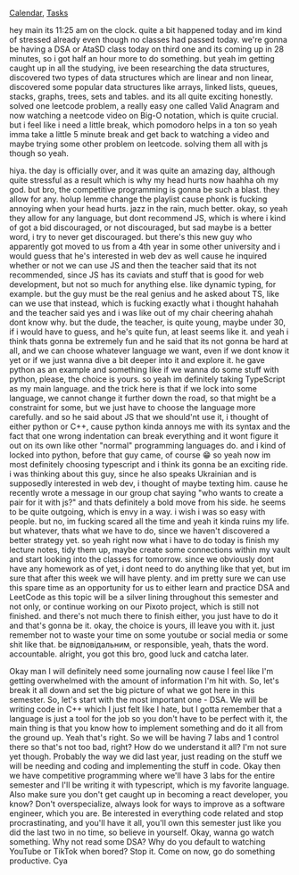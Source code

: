 ---
---
[Calendar](https://calendar.google.com/calendar/u/0/r?pli=1), [Tasks](https://todoist.com/app/today)

hey main its 11:25 am on the clock. quite a bit happened today and im kind of stressed already even though no classes had passed today. we're gonna be having a DSA or AtaSD class today on third one and its coming up in 28 minutes, so i got half an hour more to do something. but yeah im getting caught up in all the studying, ive been researching the data structures, discovered two types of data structures which are linear and non linear, discovered some popular data structures like arrays, linked lists, queues, stacks, graphs, trees, sets and tables. and its all quite exciting honestly. solved one leetcode problem, a really easy one called Valid Anagram and now watching a neetcode video on Big-O notation, which is quite crucial. but i feel like i need a little break, which pomodoro helps in a ton so yeah imma take a little 5 minute break and get back to watching a video and maybe trying some other problem on leetcode. solving them all with js though so yeah.

hiya. the day is officially over, and it was quite an amazing day, although quite stressful as a result which is why my head hurts now haahha oh my god. but bro, the competitive programming is gonna be such a blast. they allow for any. holup lemme change the playlist cause phonk is fucking annoying when your head hurts. jazz in the rain, much better. okay, so yeah they allow for any language, but dont recommend JS, which is where i kind of got a bid discouraged, or not discouraged, but sad maybe is a better word, i try to never get discouraged. but there's this new guy who apparently got moved to us from a 4th year in some other university and i would guess that he's interested in web dev as well cause he inquired whether or not we can use JS and then the teacher said that its not recommended, since JS has its caviats and stuff that is good for web development, but not so much for anything else. like dynamic typing, for example. but the guy must be the real genius and he asked about TS, like can we use that instead, which is fucking exactly what i thought hahahah and the teacher said yes and i was like out of my chair cheering ahahah dont know why. but the dude, the teacher, is quite young, maybe under 30, if i would have to guess, and he's quite fun, at least seems like it. and yeah i think thats gonna be extremely fun and he said that its not gonna be hard at all, and we can choose whatever language we want, even if we dont know it yet or if we just wanna dive a bit deeper into it and explore it. he gave python as an example and something like if we wanna do some stuff with python, please, the choice is yours. so yeah im definitely taking TypeScript as my main language. and the trick here is that if we lock into some language, we cannot change it further down the road, so that might be a constraint for some, but we just have to choose the language more carefully. and so he said about JS that we should'nt use it, i thought of either python or C++, cause python kinda annoys me with its syntax and the fact that one wrong indentation can break everything and it wont figure it out on its own like other "normal" programming languages do. and i kind of locked into python, before that guy came, of course 😁 so yeah now im most definitely choosing typescript and i think its gonna be an exciting ride. i was thinking about this guy, since he also speaks Ukrainian and is supposedly interested in web dev, i thought of maybe texting him. cause he recently wrote a message in our group chat saying "who wants to create a pair for it with js?" and thats definitely a bold move from his side. he seems to be quite outgoing, which is envy in a way. i wish i was so easy with people. but no, im fucking scared all the time and yeah it kinda ruins my life. but whatever, thats what we have to do, since we haven't discovered a better strategy yet. so yeah right now what i have to do today is finish my lecture notes, tidy them up, maybe create some connections within my vault and start looking into the classes for tomorrow. since we obviously dont have any homework as of yet, i dont need to do anything like that yet, but im sure that after this week we will have plenty. and im pretty sure we can use this spare time as an opportunity for us to either learn and practice DSA and LeetCode as this topic will be a silver lining throughout this semester and not only, or continue working on our Pixoto project, which is still not finished. and there's not much there to finish either, you just have to do it and that's gonna be it. okay, the choice is yours, ill leave you with it. just remember not to waste your time on some youtube or social media or some shit like that. be відповідальним, or responsible, yeah, thats the word. accountable. alright, you got this bro, good luck and catcha later.

Okay man I will definitely need some journaling now cause I feel like I'm getting overwhelmed with the amount of information I'm hit with. So, let's break it all down and set the big picture of what we got here in this semester. So, let's start with the most important one - DSA. We will be writing code in C++ which I just felt like I hate, but I gotta remember that a language is just a tool for the job so you don't have to be perfect with it, the main thing is that you know how to implement something and do it all from the ground up. Yeah that's right. So we will be having 7 labs and 1 control there so that's not too bad, right? How do we understand it all? I'm not sure yet though. Probably the way we did last year, just reading on the stuff we will be needing and coding and implementing the stuff in code. Okay then we have competitive programming where we'll have 3 labs for the entire semester and I'll be writing it with typescript, which is my favorite language. Also make sure you don't get caught up in becoming a react developer, you know? Don't overspecialize, always look for ways to improve as a software engineer, which you are. Be interested in everything code related and stop procrastinating, and you'll have it all, you'll own this semester just like you did the last two in no time, so believe in yourself. Okay, wanna go watch something. Why not read some DSA? Why do you default to watching YouTube or TikTok when bored? Stop it. Come on now, go do something productive. Cya
